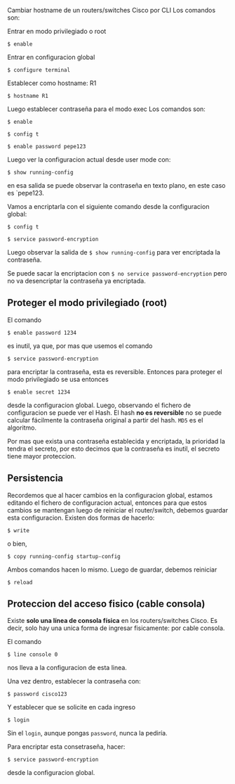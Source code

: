 Cambiar hostname de un routers/switches Cisco por CLI
Los comandos son: 

Entrar en modo privilegiado o root
```
$ enable
```

Entrar en configuracion global 
```
$ configure terminal 
```

Establecer como hostname: R1
```
$ hostname R1
``` 

Luego establecer contraseña para el modo exec
Los comandos son:
```
$ enable
```

```
$ config t
```

```
$ enable password pepe123
```

Luego ver la configuracion actual desde user mode con:
```
$ show running-config
```
en esa salida se puede observar la contraseña en texto plano, en este caso es `pepe123. 

Vamos a encriptarla con el siguiente comando desde la configuracion global:
```
$ config t 
```

```
$ service password-encryption
```

Luego observar la salida de `$ show running-config` para ver encriptada la contraseña. 

Se puede sacar la encriptacion con `$ no service password-encryption` 
pero no va desencriptar la contraseña ya encriptada. 

## Proteger el modo privilegiado (root)
El comando 
```
$ enable password 1234
```
es inutil, ya que, por mas que usemos el comando 
```
$ service password-encryption
```
para encriptar la contraseña, esta es reversible. 
Entonces para proteger el modo privilegiado se usa entonces
```
$ enable secret 1234 
```
desde la configuracion global. 
Luego, observando el fichero de configuracion se puede ver el Hash. 
El hash **no es reversible**  no se puede calcular fácilmente la contraseña original a partir del hash. `MD5` es el algoritmo. 

Por mas que exista una contraseña establecida y encriptada, la prioridad la tendra el secreto, por esto decimos que la contraseña es inutil, el secreto tiene mayor proteccion. 
## Persistencia 
Recordemos que al hacer cambios en la configuracion global, estamos editando el fichero de configuracion actual, entonces para que estos cambios se mantengan luego de reiniciar el router/switch, debemos guardar esta configuracion.
Existen dos formas de hacerlo: 
```
$ write 
```
o bien, 
```
$ copy running-config startup-config
```

Ambos comandos hacen lo mismo.
Luego de guardar, debemos reiniciar 
```
$ reload 
```


## Proteccion del acceso fisico (cable consola)

Existe **solo una línea de consola física** en los routers/switches Cisco.
Es decir, solo hay una unica forma de ingresar fisicamente: por cable consola. 

El comando 
```
$ line console 0 
```
nos lleva a la configuracion de esta linea. 

Una vez dentro, establecer la contraseña con: 
```
$ password cisco123
```

Y establecer que se solicite en cada ingreso
```
$ login 
```
Sin el `login`, aunque pongas `password`, nunca la pediría.

Para encriptar esta consetraseña, hacer:
```
$ service password-encryption
```
desde la configuracion global. 